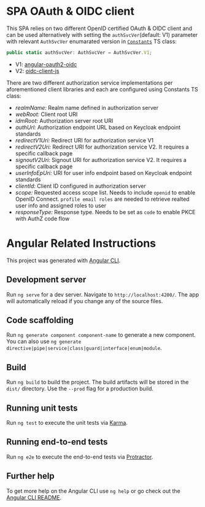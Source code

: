 # SPA OAuth & OIDC client

This SPA relies on two different OpenID certified OAuth & OIDC client and can be used alternatively with setting the `authSvcVer`(default: V1) parameter with relevant `AuthSvcVer` enumarated version in [`Constants`](/app/core/constants.ts) TS class:
```javascript
public static authSvcVer: AuthSvcVer = AuthSvcVer.V1; 
```
* V1: [angular-oauth2-oidc](https://github.com/manfredsteyer/angular-oauth2-oidc)  
* V2: [oidc-client-js](https://github.com/IdentityModel/oidc-client-js)

There are two different authorization service implementations per aforementioned client libraries and each are configured using Constants TS class:

* *realmName:* Realm name defined in authorization server
* *webRoot:* Client root URI
* *idmRoot:* Authorization server root URI
* *authUrl:* Authorization endpoint URL based on Keycloak endpoint standards
* *redirectV1Uri:* Redirect URI for authorization service V1 
* *redirectV2Uri:* Redirect URI for authorization service V2. It requires a specific callback page
* *signoutV2Uri:* Signout URI for authorization service V2. It requires a specific callback page
* *userInfoEpUri:* URI for user info endpoint based on Keycloak endpoint standards
* *clientId:* Client ID configured in authorization server
* *scope:* Requested access scope list. Needs to include `openid` to enable OpenID Connect. `profile email roles` are needed to retrieve realted user info and assigned roles to user
* *responseType:* Response type. Needs to be set as `code` to enable PKCE with AuthZ code flow 

# Angular Related Instructions

This project was generated with [Angular CLI](https://github.com/angular/angular-cli).

## Development server

Run `ng serve` for a dev server. Navigate to `http://localhost:4200/`. The app will automatically reload if you change any of the source files.

## Code scaffolding

Run `ng generate component component-name` to generate a new component. You can also use `ng generate directive|pipe|service|class|guard|interface|enum|module`.

## Build

Run `ng build` to build the project. The build artifacts will be stored in the `dist/` directory. Use the `--prod` flag for a production build.

## Running unit tests

Run `ng test` to execute the unit tests via [Karma](https://karma-runner.github.io).

## Running end-to-end tests

Run `ng e2e` to execute the end-to-end tests via [Protractor](http://www.protractortest.org/).

## Further help

To get more help on the Angular CLI use `ng help` or go check out the [Angular CLI README](https://github.com/angular/angular-cli/blob/master/README.md).
